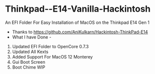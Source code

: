# Thinkpad--E14-Vanilla-Hackintosh
An EFI Folder For Easy Installation of MacOS on the Thinkpad E14 Gen 1
- Thanks to https://github.com/AniKulkarn/Hackintosh-ThinkPad-E14
- What I have Done -
1. Updated EFI Folder to OpenCore 0.7.3
2. Updated All Kexts
3. Added Support For MacOS 12 Monterey
4. Gui Boot Screen
5. Boot Chime WIP 
